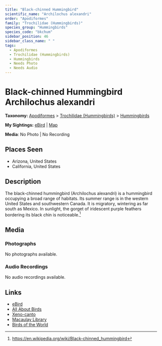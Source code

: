 ```yaml
---
title: "Black-chinned Hummingbird"
scientific_name: "Archilochus alexandri"
order: "Apodiformes"
family: "Trochilidae (Hummingbirds)"
species_group: "Hummingbirds"
species_code: "bkchum"
sidebar_position: 46
sidebar_class_name: " "
tags: 
  - Apodiformes
  - Trochilidae (Hummingbirds)
  - Hummingbirds
  - Needs Photo
  - Needs Audio
---
```


# Black-chinned Hummingbird <span className='sci_name'>Archilochus alexandri</span>

**Taxonomy:** [Apodiformes](/tags/apodiformes) > [Trochilidae (Hummingbirds)](/tags/trochilidae-hummingbirds) > [Hummingbirds](/tags/hummingbirds)

**My Sightings:** [eBird](https://ebird.org/lifelist?r=world&time=life&spp=bkchum) | [Map](/map?species_code=bkchum)

**Media**: No Photo | No Recording

## Places Seen

* Arizona, United States
* California, United States

## Description
The black-chinned hummingbird (Archilochus alexandri) is a hummingbird occupying a broad range of habitats. Its summer range is in the western United States and southwestern Canada. It is migratory, wintering as far south as Mexico. In sunlight, the gorget of iridescent purple feathers bordering its black chin is noticeable.[^1]

[^1]: https://en.wikipedia.org/wiki/Black-chinned_hummingbird

## Media
### Photographs
No photographs available.

### Audio Recordings
No audio recordings available.

## Links
* [eBird](https://ebird.org/species/bkchum) 
* [All About Birds](https://www.allaboutbirds.org/guide/bkchum) 
* [Xeno-canto](https://www.xeno-canto.org/species/archilochus-alexandri) 
* [Macaulay Library](https://search.macaulaylibrary.org/catalog?taxonCode=bkchum&sort=rating_rank_desc)
* [Birds of the World](https://birdsoftheworld.org/bow/species/bkchum)
